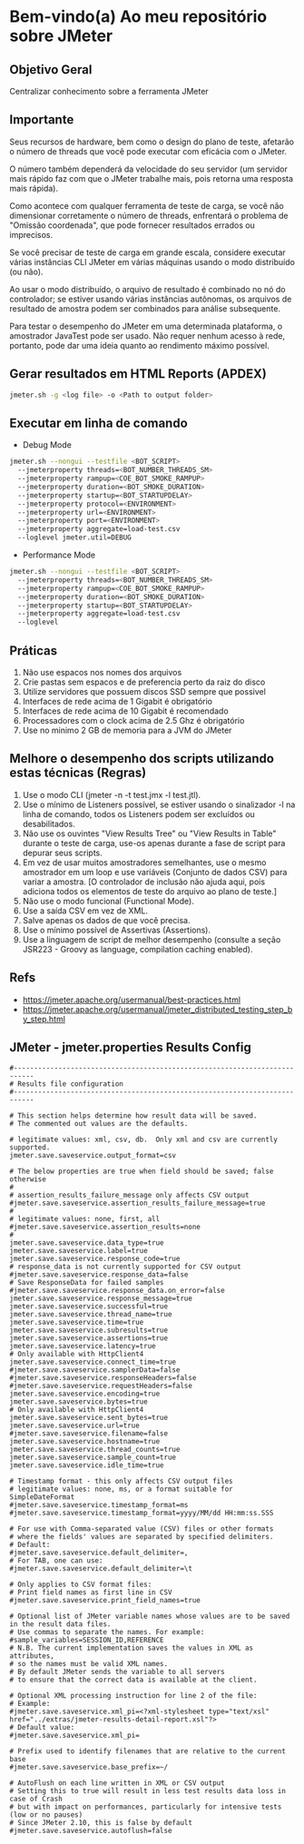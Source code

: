 # Bem-vindo(a) Ao meu repositório sobre JMeter

## Objetivo Geral

Centralizar conhecimento sobre a ferramenta JMeter

## Importante

Seus recursos de hardware, bem como o design do plano de teste, afetarão o número de threads que você pode executar com eficácia com o JMeter. 

O número também dependerá da velocidade do seu servidor (um servidor mais rápido faz com que o JMeter trabalhe mais, pois retorna uma resposta mais rápida). 

Como acontece com qualquer ferramenta de teste de carga, se você não dimensionar corretamente o número de threads, enfrentará o problema de "Omissão coordenada", que pode fornecer resultados errados ou imprecisos. 

Se você precisar de teste de carga em grande escala, considere executar várias instâncias CLI JMeter em várias máquinas usando o modo distribuído (ou não). 

Ao usar o modo distribuído, o arquivo de resultado é combinado no nó do controlador; se estiver usando várias instâncias autônomas, os arquivos de resultado de amostra podem ser combinados para análise subsequente. 

Para testar o desempenho do JMeter em uma determinada plataforma, o amostrador JavaTest pode ser usado. Não requer nenhum acesso à rede, portanto, pode dar uma ideia quanto ao rendimento máximo possível.

## Gerar resultados em HTML Reports (APDEX)

```sh
jmeter.sh -g <log file> -o <Path to output folder>
```
  
## Executar em linha de comando

- Debug Mode

```sh
jmeter.sh --nongui --testfile <BOT_SCRIPT>
  --jmeterproperty threads=<BOT_NUMBER_THREADS_SM>
  --jmeterproperty rampup=<COE_BOT_SMOKE_RAMPUP>
  --jmeterproperty duration=<BOT_SMOKE_DURATION>
  --jmeterproperty startup=<BOT_STARTUPDELAY>
  --jmeterproperty protocol=<ENVIRONMENT>
  --jmeterproperty url=<ENVIRONMENT>  
  --jmeterproperty port=<ENVIRONMENT>
  --jmeterproperty aggregate=load-test.csv
  --loglevel jmeter.util=DEBUG
```

- Performance Mode

```sh
jmeter.sh --nongui --testfile <BOT_SCRIPT>
  --jmeterproperty threads=<BOT_NUMBER_THREADS_SM>
  --jmeterproperty rampup=<COE_BOT_SMOKE_RAMPUP>
  --jmeterproperty duration=<BOT_SMOKE_DURATION>
  --jmeterproperty startup=<BOT_STARTUPDELAY>
  --jmeterproperty aggregate=load-test.csv
  --loglevel
 ```

## Práticas

<ol>
  <li>Não use espacos nos nomes dos arquivos</li>
  <li>Crie pastas sem espacos e de preferencia perto da raiz do disco</li>
  <li>Utilize servidores que possuem discos SSD sempre que possivel</li>
  <li>Interfaces de rede acima de 1 Gigabit é obrigatório</li>
  <li>Interfaces de rede acima de 10 Gigabit é recomendado</li>
  <li>Processadores com o clock acima de 2.5 Ghz é obrigatório</li>
  <li>Use no minimo 2 GB de memoria para a JVM do JMeter</li>
</ol>

## Melhore o desempenho dos scripts utilizando estas técnicas (Regras)

<ol>
  <li>Use o modo CLI (jmeter -n -t test.jmx -l test.jtl).</li>
  <li>Use o mínimo de Listeners possível, se estiver usando o sinalizador -l na linha de comando, todos os Listeners podem ser excluídos ou desabilitados.</li>
  <li>Não use os ouvintes "View Results Tree" ou "View Results in Table" durante o teste de carga, use-os apenas durante a fase de script para depurar seus scripts.</li>
  <li>Em vez de usar muitos amostradores semelhantes, use o mesmo amostrador em um loop e use variáveis (Conjunto de dados CSV) para variar a amostra. [O controlador de inclusão não ajuda aqui, pois adiciona todos os elementos de teste do arquivo ao plano de teste.]</li>
  <li>Não use o modo funcional (Functional Mode).</li>
  <li>Use a saída CSV em vez de XML.</li>
  <li>Salve apenas os dados de que você precisa.</li>
  <li>Use o mínimo possível de Assertivas (Assertions).</li>
  <li>Use a linguagem de script de melhor desempenho (consulte a seção JSR223 - Groovy as language, compilation caching enabled).</li>
</ol>

## Refs

- https://jmeter.apache.org/usermanual/best-practices.html
- https://jmeter.apache.org/usermanual/jmeter_distributed_testing_step_by_step.html


## JMeter - jmeter.properties Results Config

```properties
#---------------------------------------------------------------------------
# Results file configuration
#---------------------------------------------------------------------------

# This section helps determine how result data will be saved.
# The commented out values are the defaults.

# legitimate values: xml, csv, db.  Only xml and csv are currently supported.
jmeter.save.saveservice.output_format=csv

# The below properties are true when field should be saved; false otherwise
#
# assertion_results_failure_message only affects CSV output
#jmeter.save.saveservice.assertion_results_failure_message=true
#
# legitimate values: none, first, all
#jmeter.save.saveservice.assertion_results=none
#
jmeter.save.saveservice.data_type=true
jmeter.save.saveservice.label=true
jmeter.save.saveservice.response_code=true
# response_data is not currently supported for CSV output
#jmeter.save.saveservice.response_data=false
# Save ResponseData for failed samples
#jmeter.save.saveservice.response_data.on_error=false
jmeter.save.saveservice.response_message=true
jmeter.save.saveservice.successful=true
jmeter.save.saveservice.thread_name=true
jmeter.save.saveservice.time=true
jmeter.save.saveservice.subresults=true
jmeter.save.saveservice.assertions=true
jmeter.save.saveservice.latency=true
# Only available with HttpClient4
jmeter.save.saveservice.connect_time=true
#jmeter.save.saveservice.samplerData=false
#jmeter.save.saveservice.responseHeaders=false
#jmeter.save.saveservice.requestHeaders=false
jmeter.save.saveservice.encoding=true
jmeter.save.saveservice.bytes=true
# Only available with HttpClient4
jmeter.save.saveservice.sent_bytes=true
jmeter.save.saveservice.url=true
#jmeter.save.saveservice.filename=false
jmeter.save.saveservice.hostname=true
jmeter.save.saveservice.thread_counts=true
jmeter.save.saveservice.sample_count=true
jmeter.save.saveservice.idle_time=true

# Timestamp format - this only affects CSV output files
# legitimate values: none, ms, or a format suitable for SimpleDateFormat
#jmeter.save.saveservice.timestamp_format=ms
#jmeter.save.saveservice.timestamp_format=yyyy/MM/dd HH:mm:ss.SSS

# For use with Comma-separated value (CSV) files or other formats
# where the fields' values are separated by specified delimiters.
# Default:
#jmeter.save.saveservice.default_delimiter=,
# For TAB, one can use:
#jmeter.save.saveservice.default_delimiter=\t

# Only applies to CSV format files:
# Print field names as first line in CSV
#jmeter.save.saveservice.print_field_names=true

# Optional list of JMeter variable names whose values are to be saved in the result data files.
# Use commas to separate the names. For example:
#sample_variables=SESSION_ID,REFERENCE
# N.B. The current implementation saves the values in XML as attributes,
# so the names must be valid XML names.
# By default JMeter sends the variable to all servers
# to ensure that the correct data is available at the client.

# Optional XML processing instruction for line 2 of the file:
# Example:
#jmeter.save.saveservice.xml_pi=<?xml-stylesheet type="text/xsl" href="../extras/jmeter-results-detail-report.xsl"?>
# Default value:
#jmeter.save.saveservice.xml_pi=

# Prefix used to identify filenames that are relative to the current base
#jmeter.save.saveservice.base_prefix=~/

# AutoFlush on each line written in XML or CSV output
# Setting this to true will result in less test results data loss in case of Crash
# but with impact on performances, particularly for intensive tests (low or no pauses)
# Since JMeter 2.10, this is false by default
#jmeter.save.saveservice.autoflush=false
```
